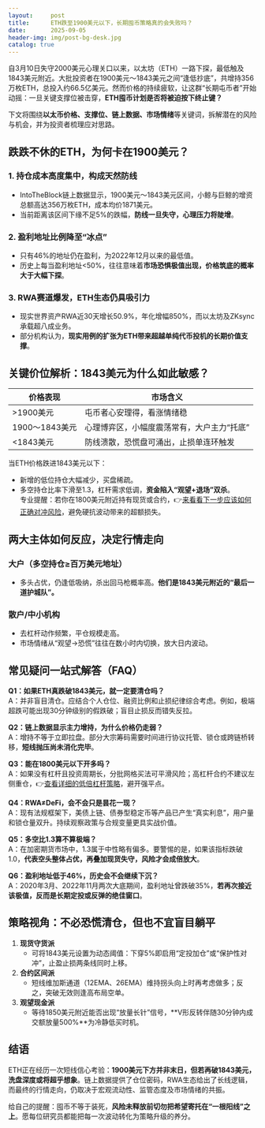 ```yaml
---
layout:     post
title:      ETH跌至1900美元以下，长期囤币策略真的会失败吗？
date:       2025-09-05
header-img: img/post-bg-desk.jpg
catalog: true
---
```


自3月10日失守2000美元心理关口以来，以太坊（ETH）一路下探，最低触及1843美元附近。大批投资者在1900美元～1843美元之间“逢低抄底”，共增持356万枚ETH，总投入约66.5亿美元。然而价格的持续疲软，让这群“长期屯币者”开始动摇：一旦关键支撑位被击穿，**ETH囤币计划是否将被迫按下终止键？**

下文将围绕**以太币价格、支撑位、链上数据、市场情绪**等关键词，拆解潜在的风险与机会，并为投资者梳理应对思路。

## 跌跌不休的ETH，为何卡在1900美元？

### 1. 持仓成本高度集中，构成天然防线
- IntoTheBlock链上数据显示，1900美元～1843美元区间，小鲸与巨鲸的增资总额高达356万枚ETH，成本均价1871美元。  
- 当前距离该区间下缘不足5%的跌幅，**防线一旦失守，心理压力将陡增**。

### 2. 盈利地址比例降至“冰点”
- 只有46%的地址仍在盈利，为2022年12月以来的最低值。  
- 历史上每当盈利地址<50%，往往意味着**市场恐惧极值出现，价格筑底的概率大于大幅下探**。

### 3. RWA赛道爆发，ETH生态仍具吸引力
- 现实世界资产RWA近30天增长50.9%，年化增幅850%，而以太坊及ZKsync承载超八成业务。  
- 部分机构认为，**现实用例的扩张为ETH带来超越单纯代币投机的长期价值支撑**。

## 关键价位解析：1843美元为什么如此敏感？

| 价格表现 | 市场含义 |
| --- | --- |
| >1900美元 | 屯币者心安理得，看涨情绪稳 |
| 1900～1843美元 | 心理博弈区，小幅度震荡常有，大户主力“托底” |
| <1843美元 | 防线溃散，恐慌盘可涌出，止损单连环触发 |

当ETH价格跌进1843美元以下：
- 新增的低位持仓大幅减少，买盘稀疏。  
- 多空持仓比率下滑至1.3，杠杆需求低调，**资金陷入“观望+退场”双杀**。  
专业提醒：若你在1800美元附近持有现货或合约，👉[来看看下一步应该如何正确对冲风险](https://okxdog.com/)，避免硬抗波动带来的超额损失。

## 两大主体如何反应，决定行情走向

### 大户（多空持仓≥百万美元地址）
- 多头占优，仍逢低吸纳，杀出回马枪概率高。**他们是1843美元附近的“最后一道护城队”。**

### 散户/中小机构
- 去杠杆动作频繁，平仓规模走高。  
- 市场情绪从“观望→恐慌”往往在数小时内切换，放大日内波动。  

## 常见疑问一站式解答（FAQ）

**Q1：如果ETH真跌破1843美元，就一定要清仓吗？**  
A：并非盲目清仓。应结合个人仓位、融资比例和止损纪律综合考虑。例如，极端超跌可能出现30分钟级别的假跌破；盲目止损反而错失反拉。

**Q2：链上数据显示主力增持，为什么价格仍走弱？**  
A：增持不等于立即拉盘。部分大宗筹码需要时间进行协议托管、锁仓或跨链桥转移，**短线抛压尚未消化完毕**。

**Q3：能在1800美元以下开多吗？**  
A：如果没有杠杆且投资周期长，分批网格买法可平滑风险；高杠杆合约不建议左侧重仓，👉[查看详细的低倍杠杆策略](https://okxdog.com/)，避开强平点。

**Q4：RWA≠DeFi，会不会只是昙花一现？**  
A：现有法规框架下，美债上链、债券型稳定币等产品已产生“真实利息”，用户量和锁仓量双升。持续观察政策与合规变量更具实战价值。

**Q5：多空比1.3算不算极端？**  
A：在加密期货市场中，1.3属于中性略有偏多。要警惕的是，如果该指标跌破1.0，**代表空头整体占优，再叠加现货失守，风险才会成倍放大**。

**Q6：盈利地址低于46%，历史会不会继续下沉？**  
A：2020年3月、2022年11月两次大底期间，盈利地址曾跌破35%，**若再次接近该极值，反而是长期定投或反弹的绝佳窗口**。

## 策略视角：不必恐慌清仓，但也不宜盲目躺平

1. **现货守货派**
   - 可将1843美元设置为动态阈值：下穿5%即启用“定投加仓”或“保护性对冲”，止盈止损两条线同时上移。  
2. **合约区间派**
   - 短线维加斯通道（12EMA、26EMA）维持拐头向上时再考虑做多；反之，突破无效则逢高布局空单。  
3. **观望现金派**
   - 等待1850美元附近能否出现“放量长针”信号，**V形反转伴随30分钟内成交额放量500%**为冷静低买时机。

## 结语

ETH正在经历一次短线信心考验：**1900美元下方并非末日，但若再破1843美元，洗盘深度或将超乎想象**。链上数据提供了仓位密码，RWA生态给出了长线逻辑，而最终的行情走向，仍取决于宏观流动性、监管态度及市场情绪的共振。

给自己的提醒：囤币不等于装死，**风险未释放前切勿把希望寄托在“一根阳线”之上**。愿每位研究员都能把每一次波动转化为策略升级的养分。